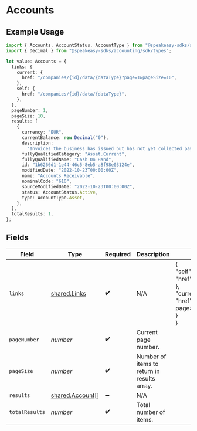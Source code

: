 # Accounts

## Example Usage

```typescript
import { Accounts, AccountStatus, AccountType } from "@speakeasy-sdks/accounting/sdk/models/shared";
import { Decimal } from "@speakeasy-sdks/accounting/sdk/types";

let value: Accounts = {
  links: {
    current: {
      href: "/companies/{id}/data/{dataType}?page=1&pageSize=10",
    },
    self: {
      href: "/companies/{id}/data/{dataType}",
    },
  },
  pageNumber: 1,
  pageSize: 10,
  results: [
    {
      currency: "EUR",
      currentBalance: new Decimal("0"),
      description:
        "Invoices the business has issued but has not yet collected payment on.",
      fullyQualifiedCategory: "Asset.Current",
      fullyQualifiedName: "Cash On Hand",
      id: "1b6266d1-1e44-46c5-8eb5-a8f98e03124e",
      modifiedDate: "2022-10-23T00:00:00Z",
      name: "Accounts Receivable",
      nominalCode: "610",
      sourceModifiedDate: "2022-10-23T00:00:00Z",
      status: AccountStatus.Active,
      type: AccountType.Asset,
    },
  ],
  totalResults: 1,
};
```

## Fields

| Field                                                                                             | Type                                                                                              | Required                                                                                          | Description                                                                                       | Example                                                                                           |
| ------------------------------------------------------------------------------------------------- | ------------------------------------------------------------------------------------------------- | ------------------------------------------------------------------------------------------------- | ------------------------------------------------------------------------------------------------- | ------------------------------------------------------------------------------------------------- |
| `links`                                                                                           | [shared.Links](../../../sdk/models/shared/links.md)                                               | :heavy_check_mark:                                                                                | N/A                                                                                               | {<br/>"self": {<br/>"href": "/companies"<br/>},<br/>"current": {<br/>"href": "/companies?page=1\u0026pageSize=10"<br/>}<br/>} |
| `pageNumber`                                                                                      | *number*                                                                                          | :heavy_check_mark:                                                                                | Current page number.                                                                              |                                                                                                   |
| `pageSize`                                                                                        | *number*                                                                                          | :heavy_check_mark:                                                                                | Number of items to return in results array.                                                       |                                                                                                   |
| `results`                                                                                         | [shared.Account](../../../sdk/models/shared/account.md)[]                                         | :heavy_minus_sign:                                                                                | N/A                                                                                               |                                                                                                   |
| `totalResults`                                                                                    | *number*                                                                                          | :heavy_check_mark:                                                                                | Total number of items.                                                                            |                                                                                                   |